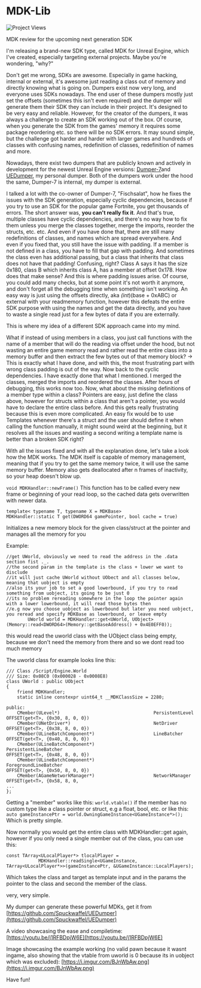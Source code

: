 # MDK-Lib

<img src="https://komarev.com/ghpvc/?username=spuckwaffel-MDK-Lib&label=Project+Views&style=flat-square" alt="Project Views" />

MDK review for the upcoming next generation SDK

I'm releasing a brand-new SDK type, called MDK for Unreal Engine, which I've created, especially targeting external projects. Maybe you're wondering, "why?"

Don't get me wrong, SDKs are awesome. Especially in game hacking, internal or external, it's awesome just reading a class out of memory and directly knowing what is going on. Dumpers exist now very long, and everyone uses SDKs nowadays. The end user of these dumpers mostly just set the offsets (sometimes this isn't even required) and the dumper will generate them their SDK they can include in their project. It's designed to be very easy and reliable.
However, for the creator of the dumpers, it was always a challenge to create an SDK working out of the box. Of course, when you generate the SDK from the games' memory it requires some package reordering etc. so there will be no SDK errors. 
It may sound simple, but the challenge got harder and harder with larger games and hundreds of classes with confusing names, redefinition of classes, redefinition of names and more. 

Nowadays, there exist two dumpers that are publicly known and actively in development for the newest Unreal Engine versions:
[Dumper-7](https://github.com/Encryqed/Dumper-7)and [UEDumper](https://github.com/Spuckwaffel/UEDumper), my personal dumper. Both of the dumpers work under the hood the same, Dumper-7 is internal, my dumper is external. 

I talked a lot with the co-owner of Dumper-7, "Fischsalat", how he fixes the issues with the SDK generation, especially cyclic dependencies, because if you try to use an SDK for the popular game Fortnite, you get thousands of errors. The short answer was, **you can't really fix it**. And that's true, multiple classes have cyclic dependencies, and there's no way how to fix them unless you merge the classes together, merge the imports, reorder the structs, etc. etc.
And even if you have done that, there are still many redefinitions of classes, and names which are spread everywhere. 
And even if you fixed that, you still have the issue with padding. If a member is not defined in a class, you have to fill that gap with padding. And sometimes the class even has additional passing, but a class that inherits that class does not have that padding! Confusing, right? Class A says it has the size 0x180, class B which inherits class A, has a member at offset 0x178. How does that make sense? And this is where padding issues arise. Of course, you could add many checks, but at some point it's not worth it anymore, and don't forget all the debugging time when something isn't working. An easy way is just using the offsets directly, aka *(int*)(base + 0xABC) or external with your readmemory function, however this defeats the entire SDK purpose with using the names and get the data directly, and you have to waste a single read just for a few bytes of data if you are externally. 

This is where my idea of a different SDK approach came into my mind. 

What if instead of using members in a class, you just call functions with the name of a member that will do the reading via offset under the hood, but not wasting an entire game memory read and rather read the entire class into a memory buffer and then extract the few bytes out of that memory block?
-> This is exactly what I have done, and with this, the most frustrating part with wrong class padding is out of the way. Now back to the cyclic dependencies. I have exactly done that what I mentioned. I merged the classes, merged the imports and reordered the classes. After hours of debugging, this works now too.
Now, what about the missing definitions of a member type within a class? Pointers are easy, just define the class above, however for structs within a class that aren't a pointer, you would have to declare the entire class before. And this gets really frustrating because this is even more complicated. An easy fix would be to use Templates whenever there's a struct and the user should define it when calling the function manually, it might sound weird at the beginning, but it resolves all the issues and wasting a second writing a template name is better than a broken SDK right? 

With all the issues fixed and with all the explanation done, let's take a look how the MDK works. The MDK itself is capable of memory management, meaning that if you try to get the same memory twice, it will use the same memory buffer. Memory also gets deallocated after n frames of inactivity, so your heap doesn't blow up.


``void MDKHandler::newFrame()``
This function has to be called every new frame or beginning of your read loop, so the cached data gets overwritten with newer data.

```
template< typename T, typename X = MDKBase>
MDKHandler::static T get(DWORD64 gamePointer, bool cache = true)
```
Initializes a new memory block for the given class/struct at the pointer and manages all the memory for you

Example:
```
//get UWorld, obviously we need to read the address in the .data section fist ._.
//the second param in the template is the class + lower we want to disclude
//it will just cache UWorld without UObect and all classes below, meaning that uobject is empty
//also its your job to set a good lowerbound, if you try to read something from uobject, its going to be just 0
//its no problem rereading somewhere in the loop the pointer again with a lower lowerbound, it will read those bytes then
//e.g now you choose uobject as lowerbound but later you need uobject, you reread and specify MDKBase as lowerbound, or leave empty
        UWorld world = MDKHandler::get<UWorld, UObject>(Memory::read<DWORD64>(Memory::getBaseAddress() + 0x4E0EFF0));
```
this would read the uworld class with the UObject class being empty, because we don't need the memory from there and so we dont read too much memory

The uworld class for example looks line this:
```
/// Class /Script/Engine.World
/// Size: 0x08C0 (0x000028 - 0x0008E8)
class UWorld : public UObject
{ 
	friend MDKHandler;
	static inline constexpr uint64_t __MDKClassSize = 2280;

public:
	CMember(ULevel*)                                   PersistentLevel                                             OFFSET(get<T>, {0x30, 8, 0, 0})
	CMember(UNetDriver*)                               NetDriver                                                   OFFSET(get<T>, {0x38, 8, 0, 0})
	CMember(ULineBatchComponent*)                      LineBatcher                                                 OFFSET(get<T>, {0x40, 8, 0, 0})
	CMember(ULineBatchComponent*)                      PersistentLineBatcher                                       OFFSET(get<T>, {0x48, 8, 0, 0})
	CMember(ULineBatchComponent*)                      ForegroundLineBatcher                                       OFFSET(get<T>, {0x50, 8, 0, 0})
	CMember(AGameNetworkManager*)                      NetworkManager                                              OFFSET(get<T>, {0x58, 8, 0, 
...
};
```

Getting a "member" works like this:
```world.vtable()``` if the member has no custom type like a class pointer or struct, e.g a float, bool, etc.
or like this:
```auto gameInstancePtr = world.OwningGameInstance<UGameInstance*>();```
Which is pretty simple.

Now normally you would get the entire class with MDKHandler::get again, however if you only need a single member out of the class, you can use this:

```
const TArray<ULocalPlayer*> tlocalPlayer =
            MDKHandler::readSingle<UGameInstance, TArray<ULocalPlayer*>>(gameInstancePtr, &UGameInstance::LocalPlayers);
```
Which takes the class and target as template input and in the params the pointer to the class and second the member of the class.

very, very simple.


My dumper can generate these powerful MDKs, get it from [https://github.com/Spuckwaffel/UEDumper](https://github.com/Spuckwaffel/UEDumper)


A video showcasing the ease and compiletime: [https://youtu.be/j1RFBDpjW6E](https://youtu.be/j1RFBDpjW6E)

Image showcasing the example working (no valid pawn because it wasnt ingame, also showing that the vtable from uworld is 0 because its in uobject which was excluded):
[https://i.imgur.com/BJnWbAw.png](https://i.imgur.com/BJnWbAw.png)

Have fun!
